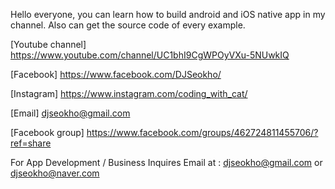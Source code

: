 Hello everyone, you can learn how to build android and iOS native app in my channel. 
Also can get the source code of every example.

[Youtube channel]
https://www.youtube.com/channel/UC1bhI9CgWPOyVXu-5NUwkIQ

[Facebook]
https://www.facebook.com/DJSeokho/

[Instagram]
https://www.instagram.com/coding_with_cat/

[Email]
djseokho@gmail.com

[Facebook group]
https://www.facebook.com/groups/462724811455706/?ref=share

For App Development / Business Inquires 
Email at : djseokho@gmail.com or djseokho@naver.com


<!---
DJSeokHo/DJSeokHo is a ✨ special ✨ repository because its `README.md` (this file) appears on your GitHub profile.
You can click the Preview link to take a look at your changes.
--->
